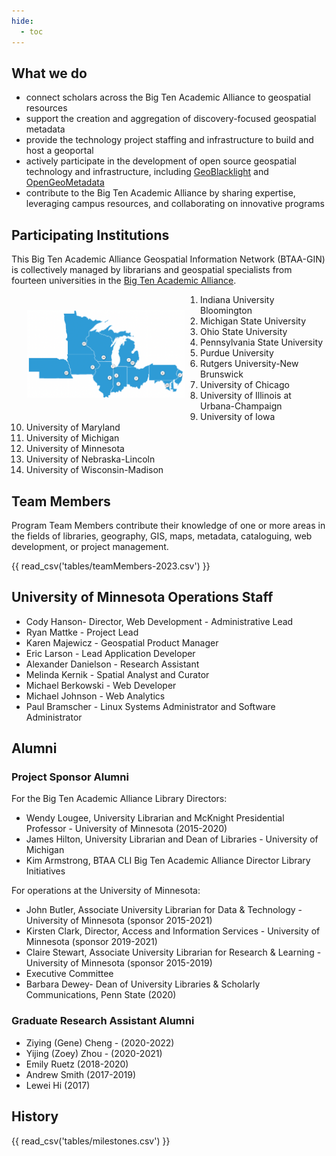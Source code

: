 ```yaml
---
hide:
  - toc
---
```


## What we do


* connect scholars across the Big Ten Academic Alliance to geospatial resources
* support the creation and aggregation of discovery-focused geospatial metadata
* provide the technology project staffing and infrastructure to build and host a geoportal
* actively participate in the development of open source geospatial technology and infrastructure, including [GeoBlacklight](https://geoblacklight.org) and [OpenGeoMetadata](https://opengeometadata.org)
* contribute to the Big Ten Academic Alliance by sharing expertise, leveraging campus resources, and collaborating on innovative programs


## Participating Institutions

This Big Ten Academic Alliance Geospatial Information Network (BTAA-GIN) is collectively managed by librarians and geospatial specialists from fourteen universities in the [Big Ten Academic Alliance](http://btaa.org). 

<img style="float: left; width:50%; margin: 25px" src="../images/institutions_2022.png">

1. Indiana University Bloomington
2. Michigan State University
3. Ohio State University
4. Pennsylvania State University
5. Purdue University
6. Rutgers University-New Brunswick
7. University of Chicago
8. University of Illinois at Urbana­-Champaign
9. University of Iowa
10. University of Maryland
11. University of Michigan
12. University of Minnesota
13. University of Nebraska-Lincoln
14. University of Wisconsin-­Madison

##  Team Members

Program Team Members contribute their knowledge of one or more areas in the fields of libraries, geography, GIS, maps, metadata, cataloguing, web development, or project management. 

{{ read_csv('tables/teamMembers-2023.csv') }}

## University of Minnesota Operations Staff

* Cody Hanson- Director, Web Development - Administrative Lead
* Ryan Mattke - Project Lead
* Karen Majewicz - Geospatial Product Manager
* Eric Larson - Lead Application Developer
* Alexander Danielson - Research Assistant
* Melinda Kernik - Spatial Analyst and Curator
* Michael Berkowski - Web Developer
* Michael Johnson - Web Analytics
* Paul Bramscher - Linux Systems Administrator and Software Administrator 

## Alumni

### Project Sponsor Alumni

For the Big Ten Academic Alliance Library Directors: 

* Wendy Lougee, University Librarian and McKnight Presidential Professor - University of Minnesota  (2015-2020)
* James Hilton, University Librarian and Dean of Libraries - University of Michigan
* Kim Armstrong, BTAA CLI Big Ten Academic Alliance Director Library Initiatives 

For operations at the University of Minnesota: 
* John Butler, Associate University Librarian for Data & Technology - University of Minnesota (sponsor 2015-2021)
* Kirsten Clark, Director, Access and Information Services - University of Minnesota (sponsor 2019-2021)
* Claire Stewart, Associate University Librarian for Research & Learning - University of Minnesota (sponsor 2015-2019)
* Executive Committee
* Barbara Dewey- Dean of University Libraries & Scholarly Communications, Penn State (2020)

### Graduate Research Assistant Alumni

* Ziying (Gene) Cheng - (2020-2022)
* Yijing (Zoey) Zhou - (2020-2021)
* Emily Ruetz (2018-2020)
* Andrew Smith (2017-2019)
* Lewei Hi (2017)


## History


{{ read_csv('tables/milestones.csv') }}
